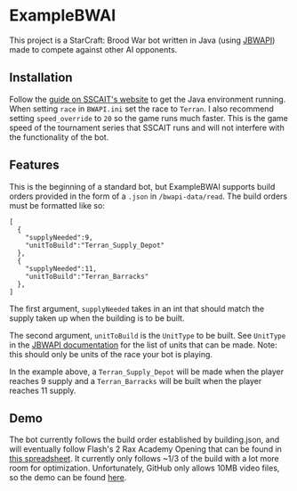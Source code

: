 
# ExampleBWAI

This project is a StarCraft: Brood War bot written in Java (using [JBWAPI](https://github.com/JavaBWAPI/JBWAPI)) made to compete against other AI opponents.


## Installation

Follow the [guide on SSCAIT's website](https://www.sscaitournament.com/index.php?action=tutorial) to get the Java environment running. When setting `race` in `BWAPI.ini` set the race to `Terran`. I also recommend setting `speed_override` to `20` so the game runs much faster. This is the game speed of the tournament series that SSCAIT runs and will not interfere with the functionality of the bot.
## Features

This is the beginning of a standard bot, but ExampleBWAI supports build orders provided in the form of a `.json` in `/bwapi-data/read`. The build orders must be formatted like so:
```
[
  {
    "supplyNeeded":9,
    "unitToBuild":"Terran_Supply_Depot"
  },
  {
    "supplyNeeded":11,
    "unitToBuild":"Terran_Barracks"
  },
]
```
The first argument, `supplyNeeded` takes in an int that should match the supply taken up when the building is to be built.

The second argument, `unitToBuild` is the `UnitType` to be built. See `UnitType` in the [JBWAPI documentation](https://javabwapi.github.io/JBWAPI/) for the list of units that can be made. Note: this should only be units of the race your bot is playing.

In the example above, a `Terran_Supply_Depot` will be made when the player reaches 9 supply and a `Terran_Barracks` will be built when the player reaches 11 supply.

## Demo

The bot currently follows the build order established by building.json, and will eventually follow Flash's 2 Rax Academy Opening that can be found in [this spreadsheet](https://docs.google.com/spreadsheets/d/1m6nU6FewJBC2LGQX_DPuo4PqzxH8hF3bazp8T6QlqRs/edit#gid=0). It currently only follows ~1/3 of the build with a lot more room for optimization. Unfortunately, GitHub only allows 10MB video files, so the demo can be found [here](https://youtu.be/8ID-fIMceKA).

